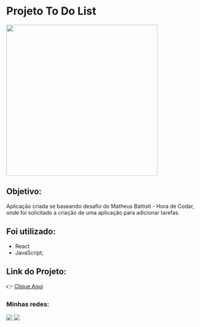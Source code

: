 # Projeto To Do List

<img src="https://uploaddeimagens.com.br/images/004/625/170/full/todolisttt.PNG?1696285145" width="400" />

## Objetivo:

Aplicação criada se baseando desafio do Matheus Battisti - Hora de Codar, onde foi solicitado a criação de uma aplicação para adicionar tarefas. 

## Foi utilizado:

- React
- JavaScript;

## Link do Projeto:

👉 <a href="https://jvitor88.github.io/To-Do-List/" target="_blank">Clique Aqui</a>

 ### Minhas redes: 

<div>
  <a href="https://www.linkedin.com/in/jose-silveira-ti/" target="_blank"><img src="https://img.shields.io/badge/-LinkedIn-%230077B5?style=for-the-badge&logo=linkedin&logoColor=white" target="_blank"></a> 
  <a href = "mailto:jvsilveira11@gmail.com"><img src="https://img.shields.io/badge/-Gmail-%23333?style=for-the-badge&logo=gmail&logoColor=white" target="_blank"></a>
</div>
